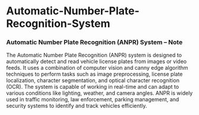 # Automatic-Number-Plate-Recognition-System

### **Automatic Number Plate Recognition (ANPR) System – Note**

The Automatic Number Plate Recognition (ANPR) system is designed to automatically detect and read vehicle license plates from images or video feeds. It uses a combination of computer vision and canny edge algorithm techniques to perform tasks such as image preprocessing, license plate localization, character segmentation, and optical character recognition (OCR). The system is capable of working in real-time and can adapt to various conditions like lighting, weather, and camera angles. ANPR is widely used in traffic monitoring, law enforcement, parking management, and security systems to identify and track vehicles efficiently.
